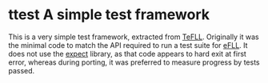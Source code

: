 # ttest A simple test framework

This is a very simple test framework, extracted from [TeFLL](https://github.com/davidg238/fuzzy_logic).  Originally it was the minimal code to match the API required to run a test suite for [eFLL](https://github.com/zerokol/eFLL).  It does not use the [expect](https://libs.toit.io/expect/library-summary) library, as that code appears to hard exit at first error, whereas during porting, it was preferred to measure progress by tests passed.
